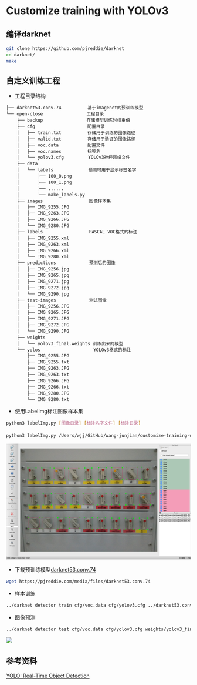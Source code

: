 # Customize training with YOLOv3

## 编译darknet
```bash
git clone https://github.com/pjreddie/darknet
cd darknet/
make
```

## 自定义训练工程
* 工程目录结构
```txt
├── darknet53.conv.74　　　　　　基于imagenet的预训练模型
└── open-close　　　　　　　　　　工程目录
    ├── backup　　　　　　　　　　存储模型训练时权重值
    ├── cfg　　　　　　　　　　　　配置目录
    │   ├── train.txt　　　　　　存储用于训练的图像路径
    │   ├── valid.txt　　　　　　存储用于验证的图像路径
    │   ├── voc.data　　　　　　 配置文件
    │   ├── voc.names　　　　　　标签名
    │   └── yolov3.cfg　　　　　 YOLOv3神经网络文件
    ├── data
    │   └── labels　　　　　　　　预测时用于显示标签名字
    │       ├── 100_0.png
    │       ├── 100_1.png
    │       ├── ......
    │       └── make_labels.py
    ├── images　　　　　　　　　　 图像样本集
    │   ├── IMG_9255.JPG
    │   ├── IMG_9263.JPG
    │   ├── IMG_9266.JPG
    │   └── IMG_9280.JPG
    ├── labels　　　　　　　　　　 PASCAL VOC格式的标注
    │   ├── IMG_9255.xml
    │   ├── IMG_9263.xml
    │   ├── IMG_9266.xml
    │   └── IMG_9280.xml
    ├── predictions　　　　　　　 预测后的图像
    │   ├── IMG_9256.jpg
    │   ├── IMG_9265.jpg
    │   ├── IMG_9271.jpg
    │   ├── IMG_9272.jpg
    │   └── IMG_9290.jpg
    ├── test-images　　　　　　　 测试图像
    │   ├── IMG_9256.JPG
    │   ├── IMG_9265.JPG
    │   ├── IMG_9271.JPG
    │   ├── IMG_9272.JPG
    │   └── IMG_9290.JPG
    ├── weights
    │   └── yolov3_final.weights 训练出来的模型
    └── yolos　　　　　　　　　　　  YOLOv3格式的标注
        ├── IMG_9255.JPG
        ├── IMG_9255.txt
        ├── IMG_9263.JPG
        ├── IMG_9263.txt
        ├── IMG_9266.JPG
        ├── IMG_9266.txt
        ├── IMG_9280.JPG
        └── IMG_9280.txt
```

* 使用LabelImg标注图像样本集
```bash
python3 labelImg.py [图像目录] [标注名字文件] [标注目录]

python3 labelImg.py /Users/wjj/GitHub/wang-junjian/customize-training-with-yolov3/open-close/images/ /Users/wjj/GitHub/wang-junjian/customize-training-with-yolov3/open-close/cfg/voc.names /Users/wjj/GitHub/wang-junjian/customize-training-with-yolov3/open-close/labels/
```
![](images/annotation.png)

* 下载预训练模型[darknet53.conv.74](https://pjreddie.com/media/files/darknet53.conv.74)
```bash
wget https://pjreddie.com/media/files/darknet53.conv.74
```

* 样本训练
```bash
../darknet detector train cfg/voc.data cfg/yolov3.cfg ../darknet53.conv.74
```

* 图像预测
```bash
../darknet detector test cfg/voc.data cfg/yolov3.cfg weights/yolov3_final.weights test-images/IMG_9256.JPG
```
![](images/prediction.png)

## 参考资料
[YOLO: Real-Time Object Detection](https://pjreddie.com/darknet/yolo/)
